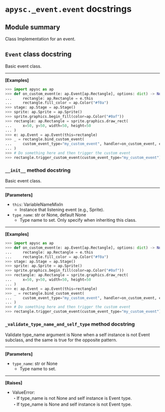 # `apysc._event.event` docstrings

## Module summary

Class Implementation for an event.

## `Event` class docstring

Basic event class.<hr>

**[Examples]**

```py
>>> import apysc as ap
>>> def on_custom_event(e: ap.Event[ap.Rectangle], options: dict) -> None:
...     rectangle: ap.Rectangle = e.this
...     rectangle.fill_color = ap.Color("#f0a")
>>> stage: ap.Stage = ap.Stage()
>>> sprite: ap.Sprite = ap.Sprite()
>>> sprite.graphics.begin_fill(color=ap.Color("#0af"))
>>> rectangle: ap.Rectangle = sprite.graphics.draw_rect(
...     x=50, y=50, width=50, height=50
... )
>>> e: ap.Event = ap.Event(this=rectangle)
>>> _ = rectangle.bind_custom_event(
...     custom_event_type="my_custom_event", handler=on_custom_event, e=e
... )
>>> # Do something here and then trigger the custom event
>>> rectangle.trigger_custom_event(custom_event_type="my_custom_event")
```

### `__init__` method docstring

Basic event class.<hr>

**[Parameters]**

- `this`: VariableNameMixIn
  - Instance that listening event (e.g., Sprite).
- `type_name`: str or None, default None
  - Type name to set. Only specify when inheriting this class.

<hr>

**[Examples]**

```py
>>> import apysc as ap
>>> def on_custom_event(e: ap.Event[ap.Rectangle], options: dict) -> None:
...     rectangle: ap.Rectangle = e.this
...     rectangle.fill_color = ap.Color("#f0a")
>>> stage: ap.Stage = ap.Stage()
>>> sprite: ap.Sprite = ap.Sprite()
>>> sprite.graphics.begin_fill(color=ap.Color("#0af"))
>>> rectangle: ap.Rectangle = sprite.graphics.draw_rect(
...     x=50, y=50, width=50, height=50
... )
>>> e: ap.Event = ap.Event(this=rectangle)
>>> _ = rectangle.bind_custom_event(
...     custom_event_type="my_custom_event", handler=on_custom_event, e=e
... )
>>> # Do something here and then trigger the custom event
>>> rectangle.trigger_custom_event(custom_event_type="my_custom_event")
```

### `_validate_type_name_and_self_type` method docstring

Validate type_name argument is None when a self instance is not Event subclass, and the same is true for the opposite pattern.<hr>

**[Parameters]**

- `type_name`: str or None
  - Type name to set.

<hr>

**[Raises]**

- ValueError: <br> ・If type_name is not None and self instance is Event type. <br> ・If type_name is None and self instance is not Event type.
